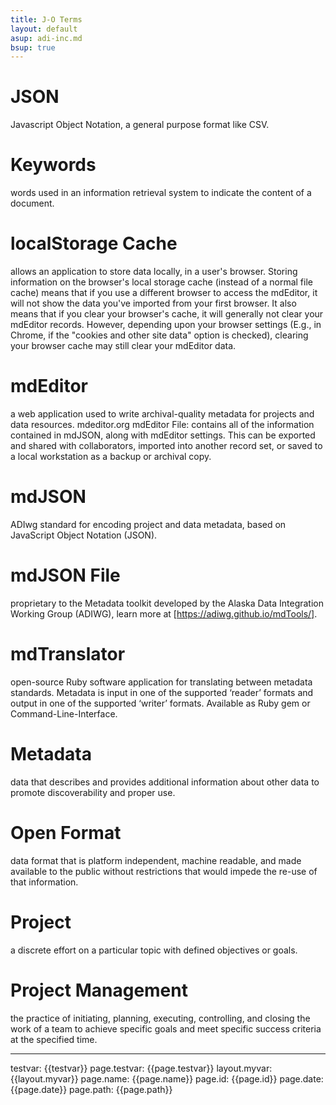 ```yaml
---
title: J-O Terms
layout: default
asup: adi-inc.md
bsup: true
---
```


# JSON
Javascript Object Notation, a general purpose format like CSV.

# Keywords
words used in an information retrieval system to indicate the content of a document.

# localStorage Cache
allows an application to store data locally, in a user's browser. Storing information on the browser's local storage cache (instead of a normal file cache) means that if you use a different browser to access the mdEditor, it will not show the data you've imported from your first browser. It also means that if you clear your browser's cache, it will generally not clear your mdEditor records. However, depending upon your browser settings (E.g., in Chrome, if the "cookies and other site data" option is checked), clearing your browser cache may still clear your mdEditor data.

# mdEditor
a web application used to write archival-quality metadata for projects and data resources. mdeditor.org​
mdEditor File: contains all of the information contained in mdJSON, along with mdEditor settings. This can be exported and shared with collaborators, imported into another record set, or saved to a local workstation as a backup or archival copy.

# mdJSON
ADIwg standard for encoding project and data metadata, based on JavaScript Object Notation (JSON).

# mdJSON File
proprietary to the Metadata toolkit developed by the Alaska Data Integration Working Group (ADIWG), learn more at [https://adiwg.github.io/mdTools/].

# mdTranslator
open-source Ruby software application for translating between metadata standards. Metadata is input in one of the supported ‘reader’ formats and output in one of the supported ‘writer’ formats. Available as Ruby gem or Command-Line-Interface.

# Metadata
data that describes and provides additional information about other data to promote discoverability and proper use.

# Open Format
data format that is platform independent, machine readable, and made available to the public without restrictions that would impede the re-use of that information.

# Project
a discrete effort on a particular topic with defined objectives or goals.

# Project Management
the practice of initiating, planning, executing, controlling, and closing the work of a team to achieve specific goals and meet specific success criteria at the specified time.

---
testvar: {{testvar}}
page.testvar: {{page.testvar}}
layout.myvar: {{layout.myvar}}
page.name: {{page.name}}
page.id: {{page.id}}
page.date: {{page.date}}
page.path: {{page.path}}
